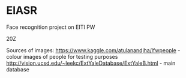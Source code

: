 # EIASR
Face recognition project on EITI PW

20Z

Sources of images:
https://www.kaggle.com/atulanandjha/lfwpeople - colour images of people for testing purposes
http://vision.ucsd.edu/~leekc/ExtYaleDatabase/ExtYaleB.html - main database 
